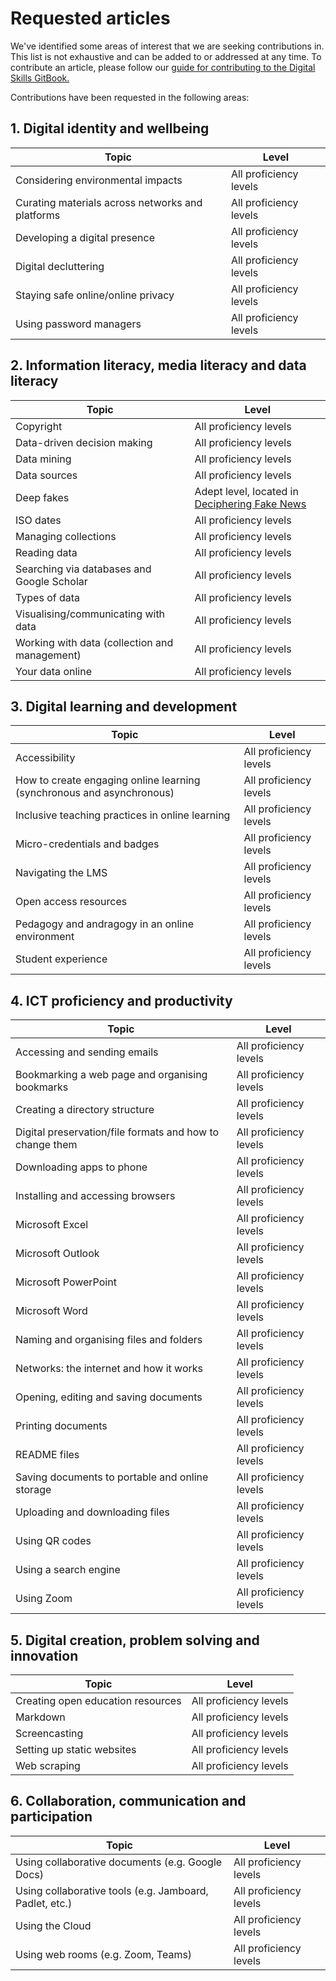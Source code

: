 # Requested articles

We've identified some areas of interest that we are seeking contributions in. This list is not exhaustive and can be added to or addressed at any time. To contribute an article, please follow our [guide for contributing to the Digital Skills GitBook.](/contributing-to-the-digital-skills-gitbook.md)

Contributions have been requested in the following areas:

## 1. Digital identity and wellbeing

| Topic     | Level |
| ----------- | ----------- |
| Considering environmental impacts | All proficiency levels |
| Curating materials across networks and platforms | All proficiency levels |
| Developing a digital presence | All proficiency levels |
| Digital decluttering | All proficiency levels |
| Staying safe online/online privacy | All proficiency levels |
| Using password managers | All proficiency levels |

## 2. Information literacy, media literacy and data literacy

| Topic     | Level |
| ----------- | ----------- |
| Copyright | All proficiency levels |
| Data-driven decision making | All proficiency levels |
| Data mining | All proficiency levels |
| Data sources | All proficiency levels |
| Deep fakes | Adept level, located in [Deciphering Fake News](/information-literacy-media-literacy-and-data-literacy/deciphering-fake-news.md) |
| ISO dates | All proficiency levels |
| Managing collections | All proficiency levels |
| Reading data | All proficiency levels |
| Searching via databases and Google Scholar | All proficiency levels |
| Types of data | All proficiency levels |
| Visualising/communicating with data | All proficiency levels |
| Working with data (collection and management) | All proficiency levels |
| Your data online | All proficiency levels |

## 3. Digital learning and development

| Topic     | Level |
| ----------- | ----------- |
| Accessibility | All proficiency levels |
| How to create engaging online learning (synchronous and asynchronous) | All proficiency levels |
| Inclusive teaching practices in online learning | All proficiency levels |
| Micro-credentials and badges | All proficiency levels |
| Navigating the LMS | All proficiency levels |
| Open access resources | All proficiency levels |
| Pedagogy and andragogy in an online environment | All proficiency levels |
| Student experience | All proficiency levels |

## 4. ICT proficiency and productivity

| Topic     | Level |
| ----------- | ----------- |
| Accessing and sending emails | All proficiency levels |
| Bookmarking a web page and organising bookmarks | All proficiency levels |
| Creating a directory structure | All proficiency levels |
| Digital preservation/file formats and how to change them | All proficiency levels |
| Downloading apps to phone | All proficiency levels |
| Installing and accessing browsers | All proficiency levels |
| Microsoft Excel | All proficiency levels |
| Microsoft Outlook | All proficiency levels |
| Microsoft PowerPoint | All proficiency levels |
| Microsoft Word | All proficiency levels |
| Naming and organising files and folders | All proficiency levels |
| Networks: the internet and how it works | All proficiency levels |
| Opening, editing and saving documents | All proficiency levels |
| Printing documents | All proficiency levels |
| README files | All proficiency levels |
| Saving documents to portable and online storage | All proficiency levels |
| Uploading and downloading files | All proficiency levels |
| Using QR codes | All proficiency levels |
| Using a search engine | All proficiency levels |
| Using Zoom | All proficiency levels |

## 5. Digital creation, problem solving and innovation

| Topic     | Level |
| ----------- | ----------- |
| Creating open education resources | All proficiency levels |
| Markdown | All proficiency levels |
| Screencasting | All proficiency levels |
| Setting up static websites | All proficiency levels |
| Web scraping | All proficiency levels |

## 6. Collaboration, communication and participation

| Topic     | Level |
| ----------- | ----------- |
| Using collaborative documents (e.g. Google Docs) | All proficiency levels |
| Using collaborative tools (e.g. Jamboard, Padlet, etc.) | All proficiency levels |
| Using the Cloud | All proficiency levels |
| Using web rooms (e.g. Zoom, Teams) | All proficiency levels |
